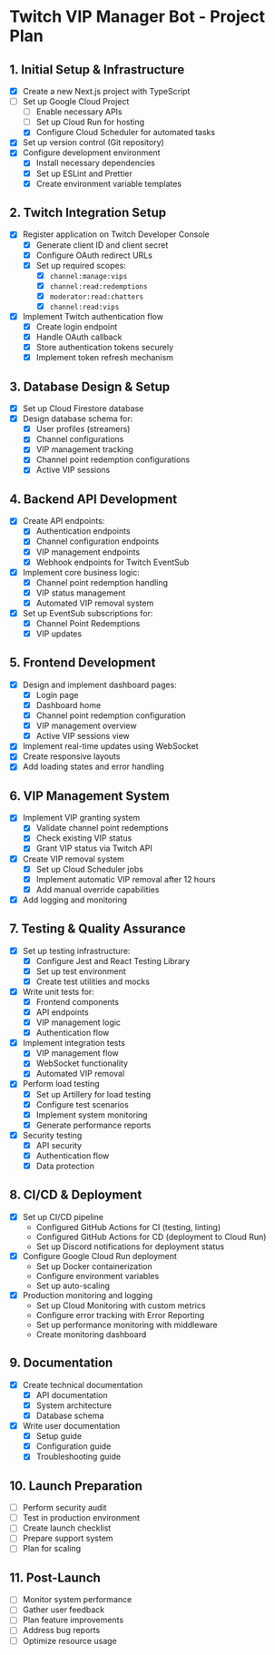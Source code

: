 # Twitch VIP Manager Bot - Project Plan

## 1. Initial Setup & Infrastructure
- [x] Create a new Next.js project with TypeScript
- [ ] Set up Google Cloud Project
  - [ ] Enable necessary APIs
  - [ ] Set up Cloud Run for hosting
  - [x] Configure Cloud Scheduler for automated tasks
- [x] Set up version control (Git repository)
- [x] Configure development environment
  - [x] Install necessary dependencies
  - [x] Set up ESLint and Prettier
  - [x] Create environment variable templates

## 2. Twitch Integration Setup
- [x] Register application on Twitch Developer Console
  - [x] Generate client ID and client secret
  - [x] Configure OAuth redirect URLs
  - [x] Set up required scopes:
    - [x] `channel:manage:vips`
    - [x] `channel:read:redemptions`
    - [x] `moderator:read:chatters`
    - [x] `channel:read:vips`
- [x] Implement Twitch authentication flow
  - [x] Create login endpoint
  - [x] Handle OAuth callback
  - [x] Store authentication tokens securely
  - [x] Implement token refresh mechanism

## 3. Database Design & Setup
- [x] Set up Cloud Firestore database
- [x] Design database schema for:
  - [x] User profiles (streamers)
  - [x] Channel configurations
  - [x] VIP management tracking
  - [x] Channel point redemption configurations
  - [x] Active VIP sessions

## 4. Backend API Development
- [x] Create API endpoints:
  - [x] Authentication endpoints
  - [x] Channel configuration endpoints
  - [x] VIP management endpoints
  - [x] Webhook endpoints for Twitch EventSub
- [x] Implement core business logic:
  - [x] Channel point redemption handling
  - [x] VIP status management
  - [x] Automated VIP removal system
- [x] Set up EventSub subscriptions for:
  - [x] Channel Point Redemptions
  - [x] VIP updates

## 5. Frontend Development
- [x] Design and implement dashboard pages:
  - [x] Login page
  - [x] Dashboard home
  - [x] Channel point redemption configuration
  - [x] VIP management overview
  - [x] Active VIP sessions view
- [x] Implement real-time updates using WebSocket
- [x] Create responsive layouts
- [x] Add loading states and error handling

## 6. VIP Management System
- [x] Implement VIP granting system
  - [x] Validate channel point redemptions
  - [x] Check existing VIP status
  - [x] Grant VIP status via Twitch API
- [x] Create VIP removal system
  - [x] Set up Cloud Scheduler jobs
  - [x] Implement automatic VIP removal after 12 hours
  - [x] Add manual override capabilities
- [x] Add logging and monitoring

## 7. Testing & Quality Assurance
- [x] Set up testing infrastructure:
  - [x] Configure Jest and React Testing Library
  - [x] Set up test environment
  - [x] Create test utilities and mocks
- [x] Write unit tests for:
  - [x] Frontend components
  - [x] API endpoints
  - [x] VIP management logic
  - [x] Authentication flow
- [x] Implement integration tests
  - [x] VIP management flow
  - [x] WebSocket functionality
  - [x] Automated VIP removal
- [x] Perform load testing
  - [x] Set up Artillery for load testing
  - [x] Configure test scenarios
  - [x] Implement system monitoring
  - [x] Generate performance reports
- [x] Security testing
  - [x] API security
  - [x] Authentication flow
  - [x] Data protection

## 8. CI/CD & Deployment
- [x] Set up CI/CD pipeline
  - Configured GitHub Actions for CI (testing, linting)
  - Configured GitHub Actions for CD (deployment to Cloud Run)
  - Set up Discord notifications for deployment status
- [x] Configure Google Cloud Run deployment
  - Set up Docker containerization
  - Configure environment variables
  - Set up auto-scaling
- [x] Production monitoring and logging
  - Set up Cloud Monitoring with custom metrics
  - Configure error tracking with Error Reporting
  - Set up performance monitoring with middleware
  - Create monitoring dashboard

## 9. Documentation
- [x] Create technical documentation
  - [x] API documentation
  - [x] System architecture
  - [x] Database schema
- [x] Write user documentation
  - [x] Setup guide
  - [x] Configuration guide
  - [x] Troubleshooting guide

## 10. Launch Preparation
- [ ] Perform security audit
- [ ] Test in production environment
- [ ] Create launch checklist
- [ ] Prepare support system
- [ ] Plan for scaling

## 11. Post-Launch
- [ ] Monitor system performance
- [ ] Gather user feedback
- [ ] Plan feature improvements
- [ ] Address bug reports
- [ ] Optimize resource usage 